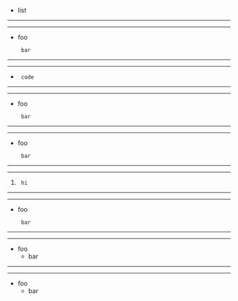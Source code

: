  -	list


---
---


 - foo

		bar


---
---


 - 		code


---
---


 - foo

		bar


---
---


 - foo

        bar


---
---


1.		hi


---
---


 - foo

		bar


---
---

* foo
	* bar

---
---

* foo
  * bar
